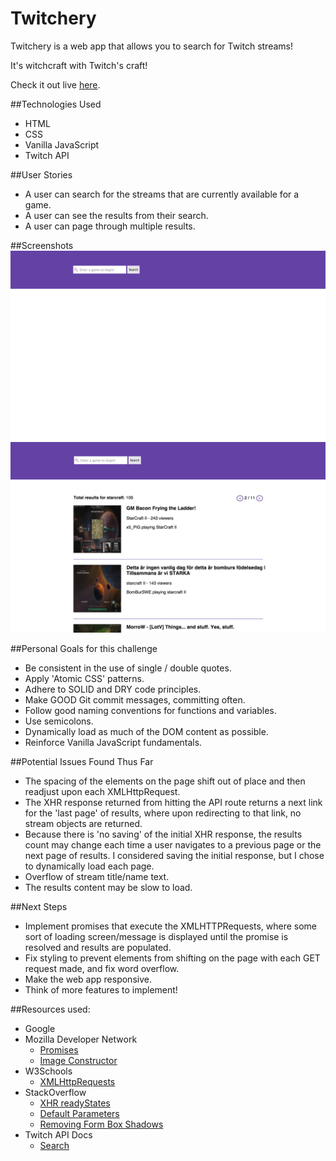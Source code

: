 # Twitchery
Twitchery is a web app that allows you to search for Twitch streams!

It's witchcraft with Twitch's craft!

Check it out live [here](http://htmlpreview.github.io/?https://github.com/hdngo/Twitchery/blob/master/index.html).

##Technologies Used
* HTML
* CSS
* Vanilla JavaScript
* Twitch API


##User Stories
* A user can search for the streams that are currently available for a game.
* A user can see the results from their search.
* A user can page through multiple results.

##Screenshots
![Landing Page](https://github.com/hdngo/Twitchery/blob/master/imgs/default-screen.png)
![Sample Results Page](https://github.com/hdngo/Twitchery/blob/master/imgs/sample-results.png)

##Personal Goals for this challenge
* Be consistent in the use of single / double quotes.
* Apply 'Atomic CSS' patterns.
* Adhere to SOLID and DRY code principles.
* Make GOOD Git commit messages, committing often.
* Follow good naming conventions for functions and variables.
* Use semicolons.
* Dynamically load as much of the DOM content as possible.
* Reinforce Vanilla JavaScript fundamentals.

##Potential Issues Found Thus Far
* The spacing of the elements on the page shift out of place and then readjust upon each XMLHttpRequest.
* The XHR response returned from hitting the API route returns a next link for the 'last page' of results, where upon redirecting to that link, no stream objects are returned.
* Because there is 'no saving' of the initial XHR response, the results count may change each time a user navigates to a previous page or the next page of results. I considered saving the initial response, but I chose to dynamically load each page.
* Overflow of stream title/name text. 
* The results content may be slow to load.

##Next Steps
* Implement promises that execute the XMLHTTPRequests, where some sort of loading screen/message is displayed until the promise is resolved and results are populated.
* Fix styling to prevent elements from shifting on the page with each GET request made, and fix word overflow.
* Make the web app responsive.
* Think of more features to implement!


##Resources used:
- Google
- Mozilla Developer Network
  - [Promises](https://developer.mozilla.org/en-US/docs/Web/JavaScript/Reference/Global_Objects/Promise)
  - [Image Constructor](https://developer.mozilla.org/en-US/docs/Web/API/HTMLImageElement/Image)
- W3Schools
  - [XMLHttpRequests](http://www.w3schools.com/ajax/ajax_xmlhttprequest_create.asp)
- StackOverflow
  - [XHR readyStates](http://stackoverflow.com/questions/632774/what-do-the-different-readystates-in-xmlhttprequest-mean-and-how-can-i-use-them)
  - [Default Parameters](http://stackoverflow.com/questions/894860/set-a-default-parameter-value-for-a-javascript-function)
  - [Removing Form Box Shadows](http://stackoverflow.com/questions/24222798/how-to-remove-the-blue-box-shadow-border-in-button-if-clicked)
- Twitch API Docs
  - [Search](https://github.com/justintv/Twitch-API/blob/master/v3_resources/search.md)
